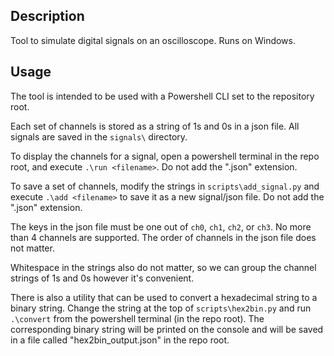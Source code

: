 ## Description

Tool to simulate digital signals on an oscilloscope. Runs on Windows.

## Usage

The tool is intended to be used with a Powershell CLI set to the repository root.

Each set of channels is stored as a string of 1s and 0s in a json file. All signals are saved in the ```signals\``` directory.

To display the channels for a signal, open a powershell terminal in the repo root, and execute ```.\run <filename>```. Do not add the ".json" extension.

To save a set of channels, modify the strings in ```scripts\add_signal.py```  and execute ```.\add <filename>``` to save it as a new signal/json file. Do not add the ".json" extension.

The keys in the json file must be one out of ```ch0```, ```ch1```, ```ch2```, or ```ch3```. No more than 4 channels are supported. The order of channels in the json file does not matter.

Whitespace in the strings also do not matter, so we can group the channel strings of 1s and 0s however it's convenient.

There is also a utility that can be used to convert a hexadecimal string to a binary string. Change the string at the top of ```scripts\hex2bin.py``` and run ```.\convert``` from the powershell terminal (in the repo root). The corresponding binary string will be printed on the console and will be saved in a file called "hex2bin_output.json" in the repo root.